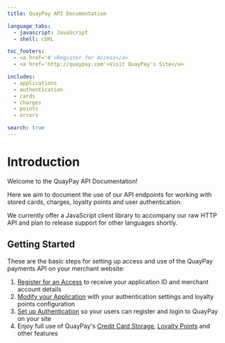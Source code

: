 ```yaml
---
title: QuayPay API Documentation

language_tabs:
  - javascript: JavaScript
  - shell: cURL

toc_footers:
  - <a href='#'>Register for Access</a>
  - <a href='http://quaypay.com'>Visit QuayPay's Site</a>

includes:
  - applications
  - authentication
  - cards
  - charges
  - points
  - errors

search: true
---
```


# Introduction

Welcome to the QuayPay API Documentation!

Here we aim to document the use of our API endpoints for working with stored cards, charges, loyalty points and user authentication.

We currently offer a JavaScript client library to accompany our raw HTTP API and plan to release support for other languages shortly.

## Getting Started

These are the basic steps for setting up access and use of the QuayPay payments API on your merchant website:

1. <a href="#">Register for an Access</a> to receive your application ID and merchant account details
1. <a href="#modifying-an-application">Modify your Application</a> with your authentication settings and loyalty points configuration
1. <a href="#authentication">Set up Authentication</a> so your users can register and login to QuayPay on your site
1. Enjoy full use of QuayPay's <a href="#creating-a-card">Credit Card Storage</a>, <a href="#points">Loyalty Points</a> and other features
